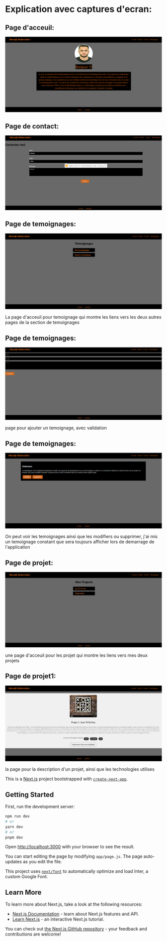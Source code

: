 # Explication avec captures d'ecran:

## Page d'acceuil:

![Capture d'écran de la page d'accueil](./public/CapturesDecran/PageD'acceuil.png)

## Page de contact:

![Capture d'écran de la page de contact](./public/CapturesDecran/PageContact.png)

## Page de temoignages:

![Capture d'écran des pages de temoignages ](./public/CapturesDecran/AcceuilTemoignage.png)

La page d'acceuil pour temoignage qui montre les liens vers les deux autres pages de la section de temoignages

## Page de temoignages:

![Capture d'écran des pages de temoignages](./public/CapturesDecran/AjouterTemoignage.png)

page pour ajouter un temoignage, avec validation

## Page de temoignages:

![Capture d'écran des pages de temoignages](./public/CapturesDecran/VoirTemoignage.png)

On peut voir les temoignages ainsi que les modifiers ou supprimer, j'ai mis un temoignage constant que sera toujours afficher lors de demarrage de l'application

## Page de projet:

![Capture d'écran de la page de projet](./public/CapturesDecran/PageProjet.png)

une page d'acceuil pour les projet qui montre les liens vers mes deux projets

## Page de projet1:

![Capture d'écran](./public/CapturesDecran/projet1.png)

la page pour la description d'un projet, ainsi que les technologies utilises

This is a [Next.js](https://nextjs.org/) project bootstrapped with [`create-next-app`](https://github.com/vercel/next.js/tree/canary/packages/create-next-app).

## Getting Started

First, run the development server:

```bash
npm run dev
# or
yarn dev
# or
pnpm dev
```

Open [http://localhost:3000](http://localhost:3000) with your browser to see the result.

You can start editing the page by modifying `app/page.js`. The page auto-updates as you edit the file.

This project uses [`next/font`](https://nextjs.org/docs/basic-features/font-optimization) to automatically optimize and load Inter, a custom Google Font.

## Learn More

To learn more about Next.js, take a look at the following resources:

- [Next.js Documentation](https://nextjs.org/docs) - learn about Next.js features and API.
- [Learn Next.js](https://nextjs.org/learn) - an interactive Next.js tutorial.

You can check out [the Next.js GitHub repository](https://github.com/vercel/next.js/) - your feedback and contributions are welcome!
